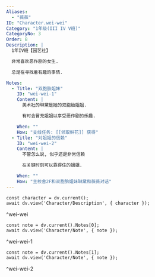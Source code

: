 ```yaml
---
Aliases:
  - "薇薇"
ID: "Character.wei-wei"
Category: "1年级(III IV V班)"
CategoryNo: 3
Order: 8
Description: |
  1年IV班【园艺社】

  非常喜欢恶作剧的女生.

  总是在寻找着有趣的事情.

Notes:
  - Title: "双胞胎姐妹"
    ID: "wei-wei-1"
    Content: |
      美术社的琳黛是她的双胞胎姐姐.

      有时会冒充姐姐以享受恶作剧的乐趣.

    When: ""
    How: "支线任务: [[领取鲜花]] 获得"
  - Title: "对姐姐的信赖"
    ID: "wei-wei-2"
    Content: |
      不管怎么说, 似乎还是非常信赖

      在关键时刻可以靠得住的姐姐.

    When: ""
    How: "主校舍2F和双胞胎姐妹琳黛和薇薇对话"
---
```

```dataviewjs
const character = dv.current();
await dv.view('Character/Description', { character });
```
^wei-wei

```dataviewjs
const note = dv.current().Notes[0];
await dv.view('Character/Note', { note });
```
^wei-wei-1

```dataviewjs
const note = dv.current().Notes[1];
await dv.view('Character/Note', { note });
```
^wei-wei-2

